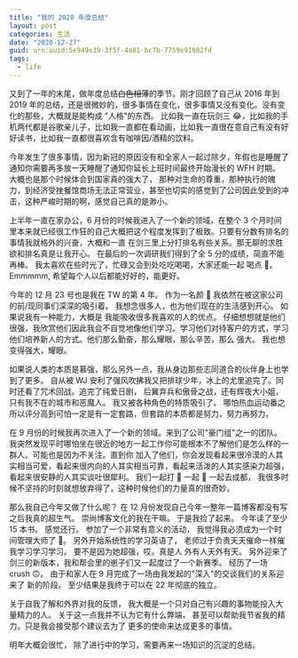 ```yaml
---
title: "我的 2020 年度总结"
layout: post
categories: 生活
date: "2020-12-27"
guid: urn:uuid:5e949e39-3f5f-4a81-bc7b-7759e91982fd
tags:
  - life
---
```


又到了一年的末尾，做年度总结~~白色相薄~~的季节。刚才回顾了自己从 2016 年到 2019 年的总结，还是很微妙的，很多事情在变化，很多事情又没有变化。没有变化的那些，大概就是能构成
"人格"的东西。 比如我一直在玩剑三 😂，比如我的手机两代都是谷歌亲儿子，比如我一直都在看动画，比如我一直很在意自己有没有好好读书，比如我一直都很喜欢含有咖啡因/酒精的饮料。  
  
今年发生了很多事情，因为新冠的原因没有和全家人一起过除夕，年假也是睡醒了通知你需要再多放一天睡醒了通知你延长上班时间最终开始漫长的 WFH 时期。 大概也是那个时候体会到国家真的强大了，
那种对生命的尊重，那种执行的魄力，到经济受挫餐馆商场无法正常营业，甚至也切实的感觉到了公司因此受到的冲击，这种严峻时期的啊，感觉自己真的是渺小。  
  
上半年一直在家办公，6 月份的时候我进入了一个新的领域，在整个 3 个月时间里本来就已经很工作狂的自己大概把这个程度发挥到了极致。只要有分数有排名的事情我就格外的兴奋，大概和一直
在剑三里上分打排名有些关系。那无聊的求胜欲和排名真是让我开心。 在最后的一次调研我们得到了全 5 分的成绩，简直不能再棒。 我太喜欢在些时光了，忙碌又会到处吃吃喝喝，大家还能一起
喝点 🍺。 Emmmmm, 希望每个人以后都能好好的，能更好。  
  
今年的 12 月 23 号也是我在 TW 的第 4 年。 作为一名颜 🐶 我依然在被这家公司的前/现同事们深深的吸引着。 我想念很多人，也为他们现在的生活感到开心。 如果说我有一种能力，大概是
我能吸收很多我喜欢的人的优点。 仔细想想就是他们很强，我欣赏他们因此我会不自觉地像他们学习。学习他们对待客户的方式，学习他们培养新人的方式。他们那么勤奋，那么耀眼，那么辛苦，那么
强大。 我也想变得强大，耀眼。  
  
如果说人类的本质是慕强，那么另外一点，我从身边那些志同道合的伙伴身上也学到了更多。 自从被 WJ 安利了强风吹拂我又把排球少年，冰上的尤里追完了。同时还看了咒术回战。追完了纯爱日剧，
后翼弃兵和傲骨之战，还有辉夜大小姐，只有我不在的城市和恶魔人。 我又被各种角色的特质吸引了。 哪怕热血运动番之所以评分高到可怕一定是有一定套路，但套路的本质都是努力，努力再努力。  
  
在 9 月份的时候我再次进入了一个新的领域。来到了公司"豪门组"之一的团队。我突然发现平时哪怕坐在很近的地方一起工作你可能根本不了解他们是怎么样的一群人。可能也是因为不关注。直到你
加入了他们，你会发现看起来很冷漠的人其实相当可爱，看起来很内向的人其实相当可靠，看起来活泼的人其实感染力超强，看起来很安静的人其实谈吐很犀利。 我们一起打 🏀 一起 🎿 一起去成都，
我很多时候不坚持的时刻就想放弃得了，这种时候他们的力量真的很奇妙。  
  
那么我自己今年又做了什么呢？ 在 12 月份发现自己今年一整年一篇博客都没有写之后我真的超生气。 崇尚博客文化的我在干嘛。 于是我捡了起来。 今年读了至少 15 本书。 感觉还行。 
参加了一个非常有意义的活动， 我觉得我必须成为一个时间管理大师了 🌚。 另外开始系统性的学习英语了， 老师过于负责天天催命一样催我学习学习学习。 要不是因为她超强，哎。真是人
外有人天外有天。 另外迎来了剑三的新版本，我和帮会里的崽子们又一起度过了一个新赛季。 经历了一场 crush 🙃。 由于和家人在 9 月完成了一场由我发起的"深入"的交谈我们的关系迎来了
新的阶段。 至少结果是我终于可以在 22 年彻底的独立。 

关于自我了解和外界对我的反馈， 我大概是一个只对自己有兴趣的事物能投入大量精力的人。 关于这一点我并不认为它有什么弊端， 甚至可以帮助我节省我的精力。只是我会接受那个建议去为了
更多的使命来达成更多的事情。  
  
明年大概会很忙， 除了进行中的学习，需要再来一场知识的沉淀的总结。  

